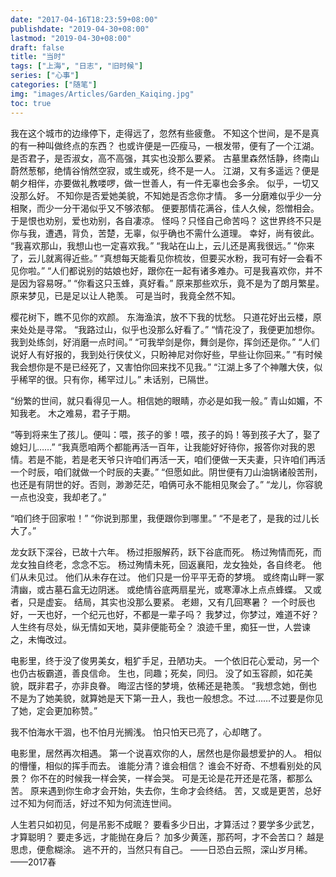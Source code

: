```yaml
---
date: "2017-04-16T18:23:59+08:00"
publishdate: "2019-04-30+08:00"
lastmod: "2019-04-30+08:00"
draft: false
title: "当时"
tags: ["上海", "日志", "旧时候"]
series: ["心事"]
categories: ["随笔"]
img: "images/Articles/Garden_Kaiqing.jpg"
toc: true
---
```


我在这个城市的边缘停下，走得远了，忽然有些疲惫。
不知这个世间，是不是真的有一种叫做终点的东西？
也或许便是一匹瘦马，一根发带，便有了一个江湖。
是否君子，是否淑女，高不高强，其实也没那么要紧。
古墓里森然恬静，终南山蔚然葱郁，绝情谷悄然空寂，或生或死，终不是一人。
江湖，又有多遥远？便是朝夕相伴，亦要做礼教喽啰，做一世善人，有一件无辜也会多余。
似乎，一切又没那么好。
不知你是否爱她美貌，不知她是否念你才情。
多一分磨难似乎少一分相聚，而少一分干渴似乎又不够浓郁。
便要那情花满谷，佳人久候，怨憎相会。
于是恨也劝别，爱也劝别，各自凄凉。
怪吗？只怪自己命苦吗？
这世界终不只是你与我，遭遇，背负，苦楚，无辜，似乎确也不需什么道理。
幸好，尚有彼此。
“我喜欢那山，我想山也一定喜欢我。”
“我站在山上，云儿还是离我很远。”
“你来了，云儿就离得近些。”
“真想每天能看见你梳妆，但要买水粉，我可有好一会看不见你啦。”
“人们都说别的姑娘也好，跟你在一起有诸多难办。可是我喜欢你，并不是因为容易呀。”
“你看这只玉蜂，真好看。”
原来那些欢乐，竟不是为了朗月繁星。
原来梦见，已是足以让人艳羡。
可是当时，我竟全然不知。

樱花树下，瞧不见你的欢颜。
东海渔滨，放不下我的忧愁。
只道花好出云楼，原来处处是寻常。 
“我路过山，似乎也没那么好看了。”
“情花没了，我便更加想你。我到处练剑，好消磨一点时间。”
“可我举剑是你，舞剑是你，挥剑还是你。”
“人们说好人有好报的，我到处行侠仗义，只盼神尼对你好些，早些让你回来。”
“有时候我会想你是不是已经死了，又害怕你回来找不见我。”
“江湖上多了个神雕大侠，似乎稀罕的很。只有你，稀罕过儿。”
未话别，已隔世。

“纷繁的世间，就只看得见一人。相信她的眼睛，亦必是如我一般。”
青山如媚，不知我老。
木之难易，君子于期。

“等到将来生了孩儿。便叫：喂，孩子的爹！喂，孩子的妈！等到孩子大了，娶了媳妇儿……”
“我真愿咱两个都能再活一百年，让我能好好待你，报答你对我的恩情。若是不能，若是老天爷只许咱们再活一天，咱们便做一天夫妻，只许咱们再活一个时辰，咱们就做一个时辰的夫妻。”
“但愿如此。阴世便有刀山油锅诸般苦刑，也还是有阴世的好。否则，渺渺茫茫，咱俩可永不能相见聚会了。”
“龙儿，你容貌一点也没变，我却老了。”

“咱们终于回家啦！”
“你说到那里，我便跟你到哪里。”
“不是老了，是我的过儿长大了。” 

龙女跃下深谷，已故十六年。
杨过拒服解药，跃下谷底而死。
杨过殉情而死，而龙女独自终老，念念不忘。
杨过殉情未死，回返襄阳，龙女独处，各自终老。
他们从未见过。
他们从未存在过。
他们只是一份平平无奇的梦境。
或终南山畔一冢清幽，或古墓石盒无边阴迷。
或绝情谷底两扇星光，或寒潭冰上点点蜂蝶。
又或者，只是虚妄。 
结局，其实也没那么要紧。
老翅，又有几回寒暑？
一个时辰也好，一天也好，一个纪元也好，不都是一辈子吗？
我梦过，你梦过，难道不好？
人生终有尽处，纵无情如天地，莫非便能苟全？
浪迹千里，痴狂一世，人尝谏之，未悔改过。 

电影里，终于没了俊男美女，粗犷手足，丑陋功夫。
一个依旧花心爱动，另一个也仍古板霸道，善良信命。
生也，同趣；死矣，同归。
没了如玉容颜，如花美貌，既非君子，亦非良眷。
晦涩古怪的梦境，依稀还是艳羡。
“我想念她，倒也不是为了她美貌，就算她是天下第一丑人，我也一般想念。不过……不过要是你见了她，定会更加称赞。” 

我不怕海水干涸，也不怕月光搁浅。
怕只怕天已亮了，心却瞎了。

电影里，居然再次相遇。
第一个说喜欢你的人，居然也是你最想爱护的人。
相似的懵懂，相似的挥手而去。
谁能分清？谁会相信？
谁会不好奇、不想看别处的风景？
你不在的时候我一样会笑，一样会哭。
可是无论是花开还是花落，都那么苦。
原来遇到你生命才会开始，失去你，生命才会终结。 
苦，又或是更苦，总好过不知为何而活，好过不知为何流连世间。 

人生若只如初见，何是吊影不成眠？ 
要看多少日出，才算活过？要学多少武艺，才算聪明？
要走多远，才能抛在身后？
加多少黄莲，那药呵，才不会苦口？
越是思虑，便愈糊涂。
逃不开的，当然只有自己。
                                                                    ——日恐白云照，深山岁月稀。
                                                                    ——2017春